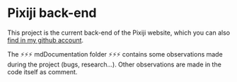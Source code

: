# Pixiji back-end

This project is the current back-end of the Pixiji website, which you can also [find in my github account](https://github.com/ludivineConstanti/pixiji-gatsby).

The ⚡⚡⚡ mdDocumentation folder ⚡⚡⚡ contains some observations made during the project (bugs, research...). Other observations are made in the code itself as comment.
